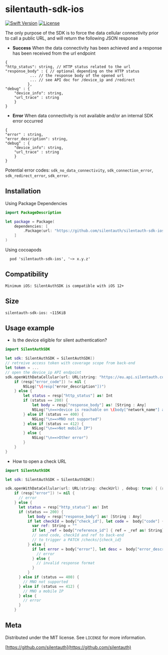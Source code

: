 # silentauth-sdk-ios

[![Swift Version][swift-image]][swift-url]
[![License][license-image]][license-url]

The only purpose of the SDK is to force the data cellular connectivity prior to call a public URL, and will return the following JSON response

* **Success**
When the data connectivity has been achieved and a response has been received from the url endpoint
```
{
"http_status": string, // HTTP status related to the url
"response_body" : { // optional depending on the HTTP status
           ... // the response body of the opened url 
           ... // see API doc for /device_ip and /redirect
          },
"debug" : {
    "device_info": string, 
    "url_trace" : string
    }
}
```

* **Error** 
When data connectivity is not available and/or an internal SDK error occurred

```
{
"error" : string,
"error_description": string,
"debug" : {
    "device_info": string, 
    "url_trace" : string
    }
}
```
Potential error codes: `sdk_no_data_connectivity`, `sdk_connection_error`, `sdk_redirect_error`, `sdk_error`.


## Installation

Using Package Dependencies 

```swift
import PackageDescription

let package = Package(
    dependencies: [
        .Package(url: "https://github.com/silentauth/silentauth-sdk-ios.git, majorVersion: 0, minor: 0)
    ]
)
```
Using cocoapods 

```
  pod 'silentauth-sdk-ios', '~> x.y.z'

```

## Compatibility

```
Minimum iOS: SilentAuthSDK is compatible with iOS 12+
```

## Size

```
silentauth-sdk-ios: ~115KiB
```

## Usage example

* Is the device eligible for silent authentication?

```swift
import SilentAuthSDK

let sdk: SilentAuthSDK = SilentAuthSDK()
// retreive access token with coverage scope from back-end
let token = ...
// open the device_ip API endpoint
sdk.openWithDataCellular(url: URL(string: "https://eu.api.silentauth.com/coverage/v0.1/device_ip")!, accessToken: token, debug: false) { (resp) in
    if (resp["error_code"]) != nil {
        NSLog("\(resp["error_description"])")
    } else {
        let status = resp["http_status"] as! Int
        if (status == 200) {
            let body = resp["response_body"] as! [String : Any]
            NSLog("\n==>device is reachable on \(body["network_name"] as! String)")
        } else if (status == 400) {
            NSLog("\n==>MNO not supported")
        } else if (status == 412) {
            NSLog("\n==>Not mobile IP")
        } else {
            NSLog("\n==>Other error")
        }
    }
}
```

* How to open a check URL 

```swift
import SilentAuthSDK

let sdk: SilentAuthSDK = SilentAuthSDK()

sdk.openWithDataCellular(url: URL(string: checkUrl) , debug: true) { (resp) in
    if (resp["error"]) != nil {
      // error
    } else {
      let status = resp["http_status"] as! Int
      if (status == 200) {
          let body = resp["response_body"] as! [String : Any]
          if let checkId = body["check_id"], let code =  body["code"] {
            var ref: String = ""
            if let _ref = body["reference_id"] { ref = _ref as! String}
            // send code, checkId and ref to back-end 
            // to trigger a PATCH /checks/{check_id}
          } else {
            if let error = body["error"], let desc =  body["error_description"] {
              // error
            } else {
              // invalid response format
            }              
          }
      } else if (status == 400) {
        // MNO not supported
      } else if (status == 412) {
        // MNO a mobile IP
      } else {
        // error
      }
    }

```
## Meta

Distributed under the MIT license. See ``LICENSE`` for more information.

[https://github.com/silentauth](https://github.com/silentauth)

[swift-image]:https://img.shields.io/badge/swift-5.0-green.svg
[swift-url]: https://swift.org/
[license-image]: https://img.shields.io/badge/License-MIT-blue.svg
[license-url]: LICENSE

